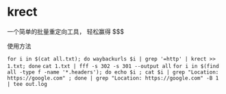 # krect
一个简单的批量重定向工具， 轻松赢得 $$$

使用方法


`for i in $(cat all.txt); do waybackurls $i | grep '=http' | krect >> 1.txt; done`
`cat 1.txt | fff -s 302 -s 301 --output all`
`for i in $(find all -type f -name '*.headers'); do echo $i ; cat $i | grep "Location: https://google.com" ; done | grep "Location: https://google.com" -B 1 | tee out.log`
